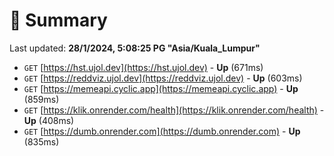 # 📖 Summary
Last updated: **28/1/2024, 5:08:25 PG "Asia/Kuala_Lumpur"**

- `GET` [https://hst.ujol.dev](https://hst.ujol.dev) - **Up** (671ms)
- `GET` [https://reddviz.ujol.dev](https://reddviz.ujol.dev) - **Up** (603ms)
- `GET` [https://memeapi.cyclic.app](https://memeapi.cyclic.app) - **Up** (859ms)
- `GET` [https://klik.onrender.com/health](https://klik.onrender.com/health) - **Up** (408ms)
- `GET` [https://dumb.onrender.com](https://dumb.onrender.com) - **Up** (835ms)
